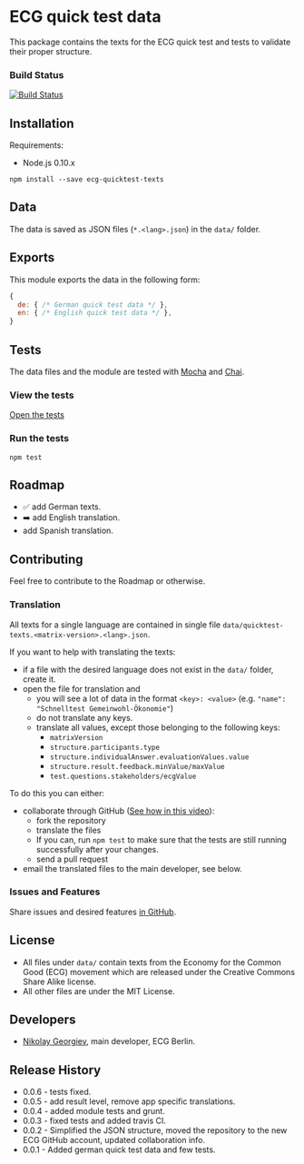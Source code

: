 ECG quick test data
==================

This package contains the texts for the ECG quick test and tests to validate their proper structure.

### Build Status
[![Build Status](https://travis-ci.org/ecogood/ecg-quicktest-texts.svg?branch=master)](https://travis-ci.org/ecogood/ecg-quicktest-texts)

## Installation

Requirements:

* Node.js 0.10.x

```
npm install --save ecg-quicktest-texts
```

## Data

The data is saved as JSON files (``*.<lang>.json``) in the ``data/`` folder.

## Exports

This module exports the data in the following form:

```javascript
{
  de: { /* German quick test data */ },
  en: { /* English quick test data */ },
}
```

## Tests

The data files and the module are tested with [Mocha](http://visionmedia.github.io/mocha/) and [Chai](http://chaijs.com/).

### View the tests

[Open the tests](test/tests.spec.js)

### Run the tests

``npm test``

## Roadmap

* :white_check_mark: add German texts.
* :arrow_right: add English translation.
* add Spanish translation.

## Contributing

Feel free to contribute to the Roadmap or otherwise.

### Translation

All texts for a single language are contained in single file ``data/quicktest-texts.<matrix-version>.<lang>.json``.

If you want to help with translating the texts:

* if a file with the desired language does not exist in the ``data/`` folder, create it.
* open the file for translation and
  * you will see a lot of data in the format ``<key>: <value>`` (e.g. ``"name": "Schnelltest Gemeinwohl-Ökonomie"``)  
  * do not translate any keys.
  * translate all values, except those belonging to the following keys:
    * ``matrixVersion``
    * ``structure.participants.type``
    * ``structure.individualAnswer.evaluationValues.value``
    * ``structure.result.feedback.minValue/maxValue``
    * ``test.questions.stakeholders/ecgValue``

To do this you can either:
* collaborate through GitHub ([See how in this video](https://www.youtube.com/watch?v=SCZF6I-Rc4I#t=1m19s)):
  * fork the repository
  * translate the files
  * If you can, run ``npm test`` to make sure that the tests are still running successfully after your changes.
  * send a pull request
* email the translated files to the main developer, see below.

### Issues and Features

Share issues and desired features [in GitHub](https://github.com/ecogood/ecg-quicktest-texts/issues).

## License

* All files under ``data/`` contain texts from the Economy for the Common Good (ECG) movement which are released under the Creative Commons Share Alike license.
* All other files are under the MIT License.

## Developers

* [Nikolay Georgiev](http://nikolay-georgiev.net/), main developer, ECG Berlin.

## Release History

* 0.0.6 - tests fixed.
* 0.0.5 - add result level, remove app specific translations.
* 0.0.4 - added module tests and grunt.
* 0.0.3 - fixed tests and added travis CI.
* 0.0.2 - Simplified the JSON structure, moved the repository to the new ECG GitHub account, updated collaboration info.
* 0.0.1 - Added german quick test data and few tests.